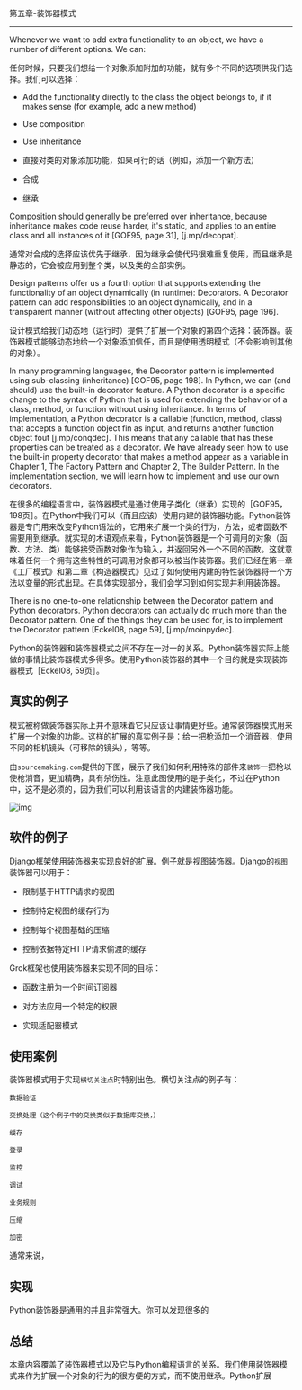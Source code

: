 第五章-装饰器模式
**************

Whenever we want to add extra functionality to an object, we have a number of different options. We can:  

任何时候，只要我们想给一个对象添加附加的功能，就有多个不同的选项供我们选择。我们可以选择：  


- Add the functionality directly to the class the object belongs to, if it makes sense (for example, add a new method)
- Use composition
- Use inheritance


- 直接对类的对象添加功能，如果可行的话（例如，添加一个新方法）
- 合成
- 继承


Composition should generally be preferred over inheritance, because inheritance makes code reuse harder, it's static, and applies to an entire class and all instances of it [GOF95, page 31], [j.mp/decopat].  

通常对合成的选择应该优先于继承，因为继承会使代码很难重复使用，而且继承是静态的，它会被应用到整个类，以及类的全部实例。  

Design patterns offer us a fourth option that supports extending the functionality of an object dynamically (in runtime): Decorators. A Decorator pattern can add responsibilities to an object dynamically, and in a transparent manner (without affecting other objects) [GOF95, page 196].  

设计模式给我们动态地（运行时）提供了扩展一个对象的第四个选择：装饰器。装饰器模式能够动态地给一个对象添加信任，而且是使用透明模式（不会影响到其他的对象）。  

In many programming languages, the Decorator pattern is implemented using sub-classing (inheritance) [GOF95, page 198]. In Python, we can (and should) use the built-in decorator feature. A Python decorator is a specific change to the syntax of Python that is used for extending the behavior of a class, method, or function without using inheritance. In terms of implementation, a Python decorator is a callable (function, method, class) that accepts a function object fin as input, and returns another function object fout [j.mp/conqdec]. This means that any callable that has these properties can be treated as a decorator. We have already seen how to use the built-in property decorator that makes a method appear as a variable in Chapter 1, The Factory Pattern and Chapter 2, The Builder Pattern. In the implementation section, we will learn how to implement and use our own decorators.  

在很多的编程语言中，装饰器模式是通过使用子类化（继承）实现的［GOF95，198页］。在Python中我们可以（而且应该）使用内建的装饰器功能。Python装饰器是专门用来改变Python语法的，它用来扩展一个类的行为，方法，或者函数不需要用到继承。就实现的术语观点来看，Python装饰器是一个可调用的对象（函数、方法、类）能够接受函数对象作为输入，并返回另外一个不同的函数。这就意味着任何一个拥有这些特性的可调用对象都可以被当作装饰器。我们已经在第一章《工厂模式》和第二章《构造器模式》见过了如何使用内建的特性装饰器将一个方法以变量的形式出现。在具体实现部分，我们会学习到如何实现并利用装饰器。  

There is no one-to-one relationship between the Decorator pattern and Python decorators. Python decorators can actually do much more than the Decorator pattern. One of the things they can be used for, is to implement the Decorator pattern [Eckel08, page 59], [j.mp/moinpydec].  

Python的装饰器和装饰器模式之间不存在一对一的关系。Python装饰器实际上能做的事情比装饰器模式多得多。使用Python装饰器的其中一个目的就是实现装饰器模式［Eckel08, 59页］。  

## 真实的例子
模式被称做装饰器实际上并不意味着它只应该让事情更好些。通常装饰器模式用来扩展一个对象的功能。这样的扩展的真实例子是：给一把枪添加一个消音器，使用不同的相机镜头（可移除的镜头），等等。  

由`sourcemaking.com`提供的下图，展示了我们如何利用特殊的部件来`装饰`一把枪以使枪消音，更加精确，具有杀伤性。注意此图使用的是子类化，不过在Python中，这不是必须的，因为我们可以利用该语言的内建装饰器功能。  

![img](images/)  

## 软件的例子
Django框架使用装饰器来实现良好的扩展。例子就是视图装饰器。Django的`视图`装饰器可以用于：  


- 限制基于HTTP请求的视图

- 控制特定视图的缓存行为

- 控制每个视图基础的压缩

- 控制依据特定HTTP请求偷渡的缓存


Grok框架也使用装饰器来实现不同的目标：  


- 函数注册为一个时间订阅器

- 对方法应用一个特定的权限

- 实现适配器模式


## 使用案例
装饰器模式用于实现`横切关注点`时特别出色。横切关注点的例子有：  

```
数据验证

交换处理（这个例子中的交换类似于数据库交换，）

缓存

登录

监控

调试

业务规则

压缩

加密
```

通常来说，

## 实现
Python装饰器是通用的并且非常强大。你可以发现很多的

## 总结
本章内容覆盖了装饰器模式以及它与Python编程语言的关系。我们使用装饰器模式来作为扩展一个对象的行为的很方便的方式，而不使用继承。Python扩展


